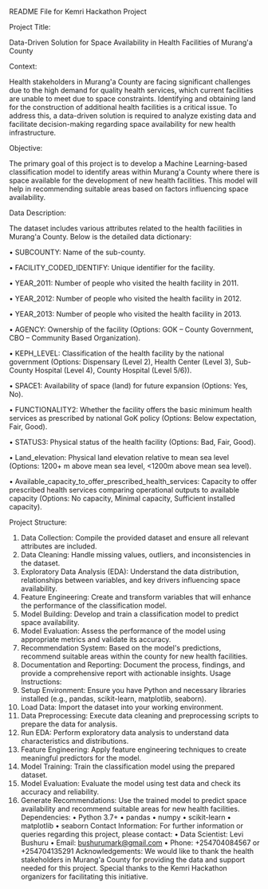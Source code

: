 README File for Kemri Hackathon Project

Project Title:

Data-Driven Solution for Space Availability in Health Facilities of Murang'a County

Context:

Health stakeholders in Murang'a County are facing significant challenges due to the high demand for quality health services, which current facilities are unable to meet due to space constraints. Identifying and obtaining land for the construction of additional health facilities is a critical issue. To address this, a data-driven solution is required to analyze existing data and facilitate decision-making regarding space availability for new health infrastructure.

Objective:

The primary goal of this project is to develop a Machine Learning-based classification model to identify areas within Murang'a County where there is space available for the development of new health facilities. This model will help in recommending suitable areas based on factors influencing space availability.

Data Description:

The dataset includes various attributes related to the health facilities in Murang'a County. Below is the detailed data dictionary:

•	SUBCOUNTY: Name of the sub-county.

•	FACILITY_CODED_IDENTIFY: Unique identifier for the facility.

•	YEAR_2011: Number of people who visited the health facility in 2011.

•	YEAR_2012: Number of people who visited the health facility in 2012.

•	YEAR_2013: Number of people who visited the health facility in 2013.

•	AGENCY: Ownership of the facility (Options: GOK – County Government, CBO – Community Based Organization).

•	KEPH_LEVEL: Classification of the health facility by the national government (Options: Dispensary (Level 2), Health Center (Level 3), Sub-County Hospital (Level 4), County Hospital (Level 5/6)).

•	SPACE1: Availability of space (land) for future expansion (Options: Yes, No).

•	FUNCTIONALITY2: Whether the facility offers the basic minimum health services as prescribed by national GoK policy (Options: Below expectation, Fair, Good).

•	STATUS3: Physical status of the health facility (Options: Bad, Fair, Good).

•	Land_elevation: Physical land elevation relative to mean sea level (Options: 1200+ m above mean sea level, <1200m above mean sea level).

•	Available_capacity_to_offer_prescribed_health_services: Capacity to offer prescribed health services comparing operational outputs to available capacity (Options: No capacity, Minimal capacity, Sufficient installed capacity).

Project Structure:

1.	Data Collection: Compile the provided dataset and ensure all relevant attributes are included.
2.	Data Cleaning: Handle missing values, outliers, and inconsistencies in the dataset.
3.	Exploratory Data Analysis (EDA): Understand the data distribution, relationships between variables, and key drivers influencing space availability.
4.	Feature Engineering: Create and transform variables that will enhance the performance of the classification model.
5.	Model Building: Develop and train a classification model to predict space availability.
6.	Model Evaluation: Assess the performance of the model using appropriate metrics and validate its accuracy.
7.	Recommendation System: Based on the model's predictions, recommend suitable areas within the county for new health facilities.
8.	Documentation and Reporting: Document the process, findings, and provide a comprehensive report with actionable insights.
Usage Instructions:
1.	Setup Environment: Ensure you have Python and necessary libraries installed (e.g., pandas, scikit-learn, matplotlib, seaborn).
2.	Load Data: Import the dataset into your working environment.
3.	Data Preprocessing: Execute data cleaning and preprocessing scripts to prepare the data for analysis.
4.	Run EDA: Perform exploratory data analysis to understand data characteristics and distributions.
5.	Feature Engineering: Apply feature engineering techniques to create meaningful predictors for the model.
6.	Model Training: Train the classification model using the prepared dataset.
7.	Model Evaluation: Evaluate the model using test data and check its accuracy and reliability.
8.	Generate Recommendations: Use the trained model to predict space availability and recommend suitable areas for new health facilities.
Dependencies:
•	Python 3.7+
•	pandas
•	numpy
•	scikit-learn
•	matplotlib
•	seaborn
Contact Information:
For further information or queries regarding this project, please contact:
•	Data Scientist: Levi Bushuru
•	Email: bushurumark@gmail.com
•	Phone: +254704084567 or +254704135291
Acknowledgements:
We would like to thank the health stakeholders in Murang'a County for providing the data and support needed for this project. Special thanks to the Kemri Hackathon organizers for facilitating this initiative.

